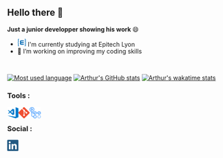 ## Hello there 👋

<b> Just a junior developper showing his work </b> 😄

- <img width="20px" src="https://github.com/ArthurBoucard/ArthurBoucard/blob/master/src/epietch_logo.png"/> I'm currently studying at Epitech Lyon
- 🔭 I’m working on improving my coding skills

<br>

[![Most used language](https://github-readme-stats.vercel.app/api/top-langs/?username=ArthurBoucard&layout=compact&langs_count=8&title_color=0dff00&text_color=fff&bg_color=141414)](https://github.com/anuraghazra/github-readme-stats)
[![Arthur's GitHub stats](https://github-readme-stats.vercel.app/api?username=ArthurBoucard&disable_animations=true&show_icons=true&include_all_commits=true&count_private=true&title_color=0dff00&text_color=fff&bg_color=141414)](https://github.com/anuraghazra/github-readme-stats)
[![Arthur's wakatime stats](https://github-readme-stats.vercel.app/api/wakatime?username=Bouboule&layout=compact&title_color=0dff00&text_color=fff&bg_color=141414)](https://github.com/anuraghazra/github-readme-stats)

### Tools :

<img align="left" alt="Visual Studio Code" width="26px" src="https://github.com/ArthurBoucard/ArthurBoucard/blob/master/src/vscode.png" />
<img align="left" alt="Git" width="26px" src="https://github.com/ArthurBoucard/ArthurBoucard/blob/master/src/git.png" />
<img align="left" alt="GithubActions" width="26px" src="https://github.com/ArthurBoucard/ArthurBoucard/blob/master/src/github_actions.png" />

<br>

### Social :

[<img align="left" alt="LinkedIn" width="26px" src="https://github.com/ArthurBoucard/ArthurBoucard/blob/master/src/linkedin.png">](https://www.linkedin.com/in/arthur-boucard-786745198/)



<!--
**ArthurBoucard/ArthurBoucard** is a ✨ _special_ ✨ repository because its `README.md` (this file) appears on your GitHub profile.

[![Arthur's github stats](https://github-readme-stats.vercel.app/api?username=ArthurBoucard)](https://github.com/anuraghazra/github-readme-stats)

![Screenshot](File in repo location) 

Here are some ideas to get you started:

- 👯 I’m looking to collaborate on ...
- 💬 Ask me about ...
- 📫 How to reach me: ...
- 😄 Pronouns: ...
- ⚡ Fun fact: ...
- 
### Languages :

<img align="left" alt="C" width="26px" src="https://github.com/ArthurBoucard/ArthurBoucard/blob/master/src/c.png" />
<img align="left" alt="C++" width="26px" src="https://github.com/ArthurBoucard/ArthurBoucard/blob/master/src/c%2B%2B.png" />
<img align="left" alt="Python" width="26px" src="https://github.com/ArthurBoucard/ArthurBoucard/blob/master/src/python.png" />
<img align="left" alt="HTML5" width="26px" src="https://github.com/ArthurBoucard/ArthurBoucard/blob/master/src/html5.png" />
<img align="left" alt="CSS3" width="26px" src="https://github.com/ArthurBoucard/ArthurBoucard/blob/master/src/css3.png" />
<img align="left" alt="Bash" width="26px" src="https://github.com/ArthurBoucard/ArthurBoucard/blob/master/src/bash.png" />

<br>
test2
-->
